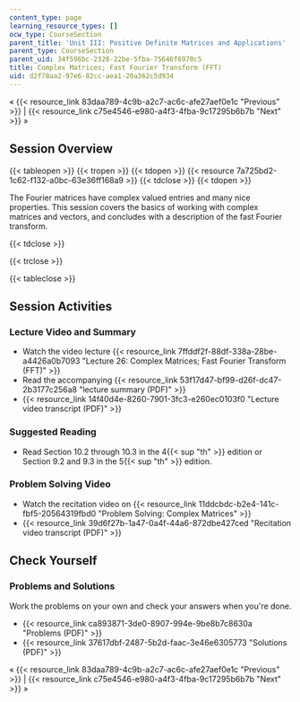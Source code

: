 ```yaml
---
content_type: page
learning_resource_types: []
ocw_type: CourseSection
parent_title: 'Unit III: Positive Definite Matrices and Applications'
parent_type: CourseSection
parent_uid: 34f596bc-2328-22be-5fba-75646f6970c5
title: Complex Matrices; Fast Fourier Transform (FFT)
uid: d2f78aa2-97e6-82cc-aea1-20a362c5d934
---
```


« {{< resource_link 83daa789-4c9b-a2c7-ac6c-afe27aef0e1c "Previous" >}} | {{< resource_link c75e4546-e980-a4f3-4fba-9c17295b6b7b "Next" >}} »

Session Overview
----------------

{{< tableopen >}}
{{< tropen >}}
{{< tdopen >}}
{{< resource 7a725bd2-1c62-f132-a0bc-63e36ff168a9 >}}
{{< tdclose >}}
{{< tdopen >}}


The Fourier matrices have complex valued entries and many nice properties. This session covers the basics of working with complex matrices and vectors, and concludes with a description of the fast Fourier transform.


{{< tdclose >}}

{{< trclose >}}

{{< tableclose >}}

Session Activities
------------------

### Lecture Video and Summary

*   Watch the video lecture {{< resource_link 7ffddf2f-88df-338a-28be-a4426a0b7093 "Lecture 26: Complex Matrices; Fast Fourier Transform (FFT)" >}}
*   Read the accompanying {{< resource_link 53f17d47-bf99-d26f-dc47-2b3177c256a8 "lecture summary (PDF)" >}}
*   {{< resource_link 14f40d4e-8260-7901-3fc3-e260ec0103f0 "Lecture video transcript (PDF)" >}}

### Suggested Reading

*   Read Section 10.2 through 10.3 in the 4{{< sup "th" >}} edition or Section 9.2 and 9.3 in the 5{{< sup "th" >}} edition.

### Problem Solving Video

*   Watch the recitation video on {{< resource_link 11ddcbdc-b2e4-141c-fbf5-20564319fbd0 "Problem Solving: Complex Matrices" >}}
*   {{< resource_link 39d6f27b-1a47-0a4f-44a6-872dbe427ced "Recitation video transcript (PDF)" >}}

Check Yourself
--------------

### Problems and Solutions

Work the problems on your own and check your answers when you're done.

*   {{< resource_link ca893871-3de0-8907-994e-9be8b7c8630a "Problems (PDF)" >}}
*   {{< resource_link 37617dbf-2487-5b2d-faac-3e46e6305773 "Solutions (PDF)" >}}

« {{< resource_link 83daa789-4c9b-a2c7-ac6c-afe27aef0e1c "Previous" >}} | {{< resource_link c75e4546-e980-a4f3-4fba-9c17295b6b7b "Next" >}} »